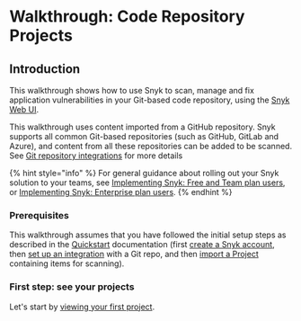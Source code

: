 # Walkthrough: Code Repository Projects

## Introduction

This walkthrough shows how to use Snyk to scan, manage and fix application vulnerabilities in your Git-based code repository, using the [Snyk Web UI](../../snyk-web-ui/getting-started-with-the-snyk-web-ui.md).

This walkthrough uses content imported from a GitHub repository. Snyk supports all common Git-based repositories (such as GitHub, GitLab and Azure), and content from all these repositories can be added to be scanned. See [Git repository integrations](../../integrations/git-repository-scm-integrations/) for more details

{% hint style="info" %}
For general guidance about rolling out your Snyk solution to your teams, see [Implementing Snyk: Free and Team plan users](../implementing-snyk-free-and-team-plan-users/), or [Implementing Snyk: Enterprise plan users](../implementing-snyk-enterprise-plan-users.md).
{% endhint %}

### Prerequisites

This walkthrough assumes that you have followed the initial setup steps as described in the [Quickstart](../quickstart/) documentation (first [create a Snyk account](../quickstart/create-a-snyk-account/), then [set up an integration](../quickstart/set-up-an-integration.md) with a Git repo, and then [import a Project](../quickstart/import-a-project.md) containing items for scanning).

### First step: see your projects

Let's start by [viewing your first project](view-your-first-snyk-projects.md).

